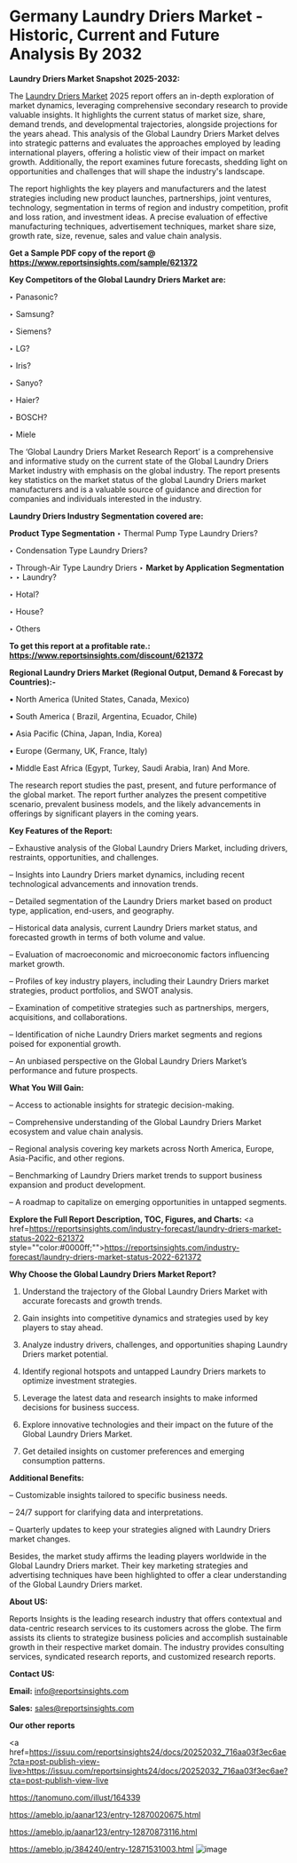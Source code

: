 # Germany Laundry Driers Market - Historic, Current and Future Analysis By 2032

<strong>Laundry Driers Market Snapshot 2025-2032:</strong>

The <a href=https://www.reportsinsights.com/sample/621372>Laundry Driers Market</a> 2025 report offers an in-depth exploration of market dynamics, leveraging comprehensive secondary research to provide valuable insights. It highlights the current status of market size, share, demand trends, and developmental trajectories, alongside projections for the years ahead. This analysis of the Global Laundry Driers Market delves into strategic patterns and evaluates the approaches employed by leading international players, offering a holistic view of their impact on market growth. Additionally, the report examines future forecasts, shedding light on opportunities and challenges that will shape the industry's landscape.

The report highlights the key players and manufacturers and the latest strategies including new product launches, partnerships, joint ventures, technology, segmentation in terms of region and industry competition, profit and loss ration, and investment ideas. A precise evaluation of effective manufacturing techniques, advertisement techniques, market share size, growth rate, size, revenue, sales and value chain analysis.

<strong>Get a Sample PDF copy of the report @ <a href=https://www.reportsinsights.com/sample/621372 style=color:#0000ff;>https://www.reportsinsights.com/sample/621372</a></strong>

<strong>Key Competitors of the Global Laundry Driers Market are:</strong>

‣ Panasonic?

‣ Samsung?

‣ Siemens?

‣ LG?

‣ Iris?

‣ Sanyo?

‣ Haier?

‣ BOSCH?

‣ Miele

The ‘Global Laundry Driers Market Research Report’ is a comprehensive and informative study on the current state of the Global Laundry Driers Market industry with emphasis on the global industry. The report presents key statistics on the market status of the global Laundry Driers market manufacturers and is a valuable source of guidance and direction for companies and individuals interested in the industry.

<strong>Laundry Driers Industry Segmentation covered are:</strong>

<strong>Product Type Segmentation</strong>
‣
Thermal Pump Type Laundry Driers?

‣ Condensation Type Laundry Driers?

‣ Through-Air Type Laundry Driers
‣ 
<strong>Market by Application Segmentation</strong>
‣
‣  Laundry?

‣ Hotal?

‣ House?

‣ Others

<strong>To get this report at a profitable rate.: <a href=https://www.reportsinsights.com/discount/621372 style=color:#0000ff;>https://www.reportsinsights.com/discount/621372</a></strong>

<strong>Regional Laundry Driers Market (Regional Output, Demand &amp; Forecast by Countries):-</strong>

• North America (United States, Canada, Mexico)

• South America ( Brazil, Argentina, Ecuador, Chile)

• Asia Pacific (China, Japan, India, Korea)

• Europe (Germany, UK, France, Italy)

• Middle East Africa (Egypt, Turkey, Saudi Arabia, Iran) And More.

The research report studies the past, present, and future performance of the global market. The report further analyzes the present competitive scenario, prevalent business models, and the likely advancements in offerings by significant players in the coming years.

<strong>Key Features of the Report:</strong>

– Exhaustive analysis of the Global Laundry Driers Market, including drivers, restraints, opportunities, and challenges.

– Insights into Laundry Driers market dynamics, including recent technological advancements and innovation trends.

– Detailed segmentation of the Laundry Driers market based on product type, application, end-users, and geography.

– Historical data analysis, current Laundry Driers market status, and forecasted growth in terms of both volume and value.

– Evaluation of macroeconomic and microeconomic factors influencing market growth.

– Profiles of key industry players, including their Laundry Driers market strategies, product portfolios, and SWOT analysis.

– Examination of competitive strategies such as partnerships, mergers, acquisitions, and collaborations.

– Identification of niche Laundry Driers market segments and regions poised for exponential growth.

– An unbiased perspective on the Global Laundry Driers Market’s performance and future prospects.

<strong>What You Will Gain:</strong>

– Access to actionable insights for strategic decision-making.

– Comprehensive understanding of the Global Laundry Driers Market ecosystem and value chain analysis.

– Regional analysis covering key markets across North America, Europe, Asia-Pacific, and other regions.

– Benchmarking of Laundry Driers market trends to support business expansion and product development.

– A roadmap to capitalize on emerging opportunities in untapped segments.

<strong>Explore the Full Report Description, TOC, Figures, and Charts:</strong>
<a href=https://reportsinsights.com/industry-forecast/laundry-driers-market-status-2022-621372 style=""color:#0000ff;"">https://reportsinsights.com/industry-forecast/laundry-driers-market-status-2022-621372</a>

<strong>Why Choose the Global Laundry Driers Market Report?</strong>

1. Understand the trajectory of the Global Laundry Driers Market with accurate forecasts and growth trends.

2. Gain insights into competitive dynamics and strategies used by key players to stay ahead.

3. Analyze industry drivers, challenges, and opportunities shaping Laundry Driers market potential.

4. Identify regional hotspots and untapped Laundry Driers markets to optimize investment strategies.

5. Leverage the latest data and research insights to make informed decisions for business success.

6. Explore innovative technologies and their impact on the future of the Global Laundry Driers Market.

7. Get detailed insights on customer preferences and emerging consumption patterns.

<strong>Additional Benefits:</strong>

– Customizable insights tailored to specific business needs.

– 24/7 support for clarifying data and interpretations.

– Quarterly updates to keep your strategies aligned with Laundry Driers market changes.

Besides, the market study affirms the leading players worldwide in the Global Laundry Driers market. Their key marketing strategies and advertising techniques have been highlighted to offer a clear understanding of the Global Laundry Driers market.

<strong><strong>About US</strong>:</strong>

Reports Insights is the leading research industry that offers contextual and data-centric research services to its customers across the globe. The firm assists its clients to strategize business policies and accomplish sustainable growth in their respective market domain. The industry provides consulting services, syndicated research reports, and customized research reports.

<strong>Contact US:</strong>

<p class=><b>Email:</b> <a href=mailto:info@reportsinsights.com>info@reportsinsights.com</a></p>
<p class=><b>Sales:</b> <a href=mailto:sales@reportsinsights.com>sales@reportsinsights.com</a></p>

<strong>Our other reports</strong>

<a href=https://issuu.com/reportsinsights24/docs/20252032_716aa03f3ec6ae?cta=post-publish-view-live>https://issuu.com/reportsinsights24/docs/20252032_716aa03f3ec6ae?cta=post-publish-view-live</a>

<a href=https://tanomuno.com/illust/164339>https://tanomuno.com/illust/164339</a>

<a href=https://ameblo.jp/aanar123/entry-12870020675.html>https://ameblo.jp/aanar123/entry-12870020675.html</a>

<a href=https://ameblo.jp/aanar123/entry-12870873116.html>https://ameblo.jp/aanar123/entry-12870873116.html</a>

<a href=https://ameblo.jp/384240/entry-12871531003.html>https://ameblo.jp/384240/entry-12871531003.html</a>
![image](https://github.com/user-attachments/assets/5e155f25-8778-4185-95ad-3d9af00493f5)
